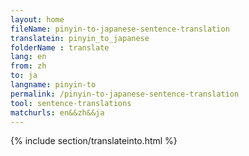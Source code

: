 ```yaml
---
layout: home
fileName: pinyin-to-japanese-sentence-translation
translatein: pinyin_to_japanese
folderName : translate
lang: en
from: zh
to: ja
langname: pinyin-to
permalink: /pinyin-to-japanese-sentence-translation
tool: sentence-translations
matchurls: en&&zh&&ja
---
```

{% include section/translateinto.html %}
